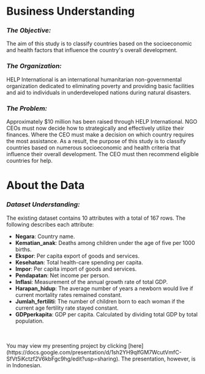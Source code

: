 # Business Understanding

### *The Objective:*
The aim of this study is to classify countries based on the socioeconomic and health factors that influence the country's overall development.

### *The Organization:*
HELP International is an international humanitarian non-governmental organization dedicated to eliminating poverty and providing basic facilities and aid to individuals in underdeveloped nations during natural disasters.

### *The Problem:*
Approximately $10 million has been raised through HELP International. NGO CEOs must now decide how to strategically and effectively utilize their finances. Where the CEO must make a decision on which country requires the most assistance. As a result, the purpose of this study is to classify countries based on numerous socioeconomic and health criteria that influence their overall development. The CEO must then recommend eligible countries for help.


# About the Data

### *Dataset Understanding:*
The existing dataset contains 10 attributes with a total of 167 rows. The following describes each attribute:

- **Negara**: Country name.
- **Kematian_anak**: Deaths among children under the age of five per 1000 births.
- **Ekspor**: Per capita export of goods and services.
- **Kesehatan**: Total health-care spending per capita.
- **Impor**: Per capita import of goods and services.
- **Pendapatan**: Net income per person.
- **Inflasi**: Measurement of the annual growth rate of total GDP.
- **Harapan_hidup**: The average number of years a newborn would live if current mortality rates remained constant.
- **Jumlah_fertiliti**: The number of children born to each woman if the current age fertility rate stayed constant.
- **GDPperkapita**: GDP per capita. Calculated by dividing total GDP by total population.

<br>
<br>
You may view my presenting project by clicking [here] (https://docs.google.com/presentation/d/1sh2YH9qlfGM7WcutVmfC-SfVt5iKctzf2V6kbFgc9hg/edit?usp=sharing). The presentation, however, is in Indonesian. 

